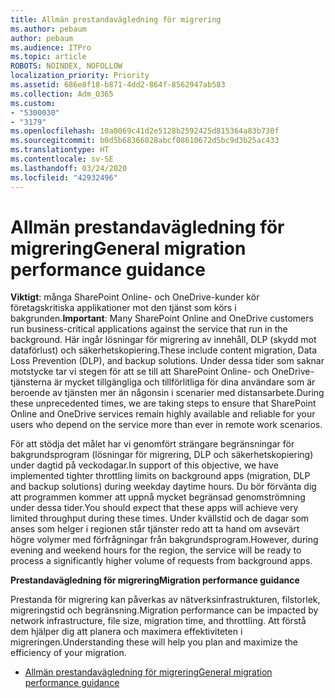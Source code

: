 ```yaml
---
title: Allmän prestandavägledning för migrering
ms.author: pebaum
author: pebaum
ms.audience: ITPro
ms.topic: article
ROBOTS: NOINDEX, NOFOLLOW
localization_priority: Priority
ms.assetid: 686e8f18-b871-4dd2-864f-8562947ab583
ms.collection: Adm_O365
ms.custom:
- "5300030"
- "3179"
ms.openlocfilehash: 10a0069c41d2e5128b2592425d815364a83b730f
ms.sourcegitcommit: b0d5b68366028abcf08610672d5bc9d3b25ac433
ms.translationtype: HT
ms.contentlocale: sv-SE
ms.lasthandoff: 03/24/2020
ms.locfileid: "42932496"
---
```

# <a name="general-migration-performance-guidance"></a><span data-ttu-id="f876d-102">Allmän prestandavägledning för migrering</span><span class="sxs-lookup"><span data-stu-id="f876d-102">General migration performance guidance</span></span>

<span data-ttu-id="f876d-103">**Viktigt**: många SharePoint Online- och OneDrive-kunder kör företagskritiska applikationer mot den tjänst som körs i bakgrunden.</span><span class="sxs-lookup"><span data-stu-id="f876d-103">**Important**: Many SharePoint Online and OneDrive customers run business-critical applications against the service that run in the background.</span></span> <span data-ttu-id="f876d-104">Här ingår lösningar för migrering av innehåll, DLP (skydd mot dataförlust) och säkerhetskopiering.</span><span class="sxs-lookup"><span data-stu-id="f876d-104">These include content migration, Data Loss Prevention (DLP), and backup solutions.</span></span> <span data-ttu-id="f876d-105">Under dessa tider som saknar motstycke tar vi stegen för att se till att SharePoint Online- och OneDrive-tjänsterna är mycket tillgängliga och tillförlitliga för dina användare som är beroende av tjänsten mer än någonsin i scenarier med distansarbete.</span><span class="sxs-lookup"><span data-stu-id="f876d-105">During these unprecedented times, we are taking steps to ensure that SharePoint Online and OneDrive services remain highly available and reliable for your users who depend on the service more than ever in remote work scenarios.</span></span>

<span data-ttu-id="f876d-106">För att stödja det målet har vi genomfört strängare begränsningar för bakgrundsprogram (lösningar för migrering, DLP och säkerhetskopiering) under dagtid på veckodagar.</span><span class="sxs-lookup"><span data-stu-id="f876d-106">In support of this objective, we have implemented tighter throttling limits on background apps (migration, DLP and backup solutions) during weekday daytime hours.</span></span> <span data-ttu-id="f876d-107">Du bör förvänta dig att programmen kommer att uppnå mycket begränsad genomströmning under dessa tider.</span><span class="sxs-lookup"><span data-stu-id="f876d-107">You should expect that these apps will achieve very limited throughput during these times.</span></span> <span data-ttu-id="f876d-108">Under kvällstid och de dagar som anses som helger i regionen står tjänster redo att ta hand om avsevärt högre volymer med förfrågningar från bakgrundsprogram.</span><span class="sxs-lookup"><span data-stu-id="f876d-108">However, during evening and weekend hours for the region, the service will be ready to process a significantly higher volume of requests from background apps.</span></span>

<span data-ttu-id="f876d-109">**Prestandavägledning för migrering**</span><span class="sxs-lookup"><span data-stu-id="f876d-109">**Migration performance guidance**</span></span>

<span data-ttu-id="f876d-110">Prestanda för migrering kan påverkas av nätverksinfrastrukturen, filstorlek, migreringstid och begränsning.</span><span class="sxs-lookup"><span data-stu-id="f876d-110">Migration performance can be impacted by network infrastructure, file size, migration time, and throttling.</span></span> <span data-ttu-id="f876d-111">Att förstå dem hjälper dig att planera och maximera effektiviteten i migreringen.</span><span class="sxs-lookup"><span data-stu-id="f876d-111">Understanding these will help you plan and maximize the efficiency of your migration.</span></span>

- [<span data-ttu-id="f876d-112">Allmän prestandavägledning för migrering</span><span class="sxs-lookup"><span data-stu-id="f876d-112">General migration performance guidance</span></span>](https://docs.microsoft.com/sharepointmigration/sharepoint-online-and-onedrive-migration-speed)
